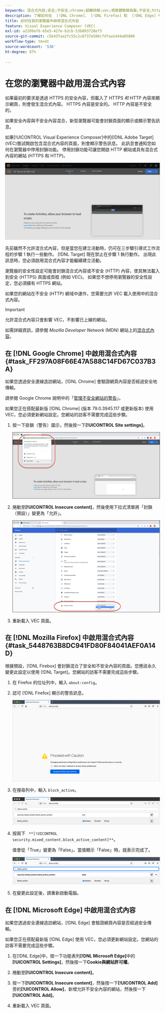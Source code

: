 ```yaml
---
keywords: 混合式內容;安全;不安全;chrome;疑難排解;vec;視覺體驗撰寫器;不安全;http;https;firefox;internet explorer
description: 了解如何在  [!DNL Chrome]、 [!DNL Firefox] 和  [!DNL Edge] 中啟用混合式內容。
title: 如何在我的瀏覽器中啟用混合式內容
feature: Visual Experience Composer (VEC)
exl-id: a2209af6-65e5-427e-b2cb-53b803728ef3
source-git-commit: c5b43faa2fc55c2c8737e586cfdfaa1444a05880
workflow-type: tm+mt
source-wordcount: '536'
ht-degree: 87%

---
```


# 在您的瀏覽器中啟用混合式內容

如果最初的要求是透過 HTTPS 的安全內容，但載入了 HTTPS *和* HTTP 內容來顯示網頁，則會發生混合式內容。 HTTPS 內容是安全的。 HTTP 內容是不安全的。

如果安全內容與不安全內容混合，新型瀏覽器可能會封鎖頁面的顯示或顯示警告訊息。

如果[!UICONTROL Visual Experience Composer]中的[!DNL Adobe Target] (VEC)嘗試開啟包含混合式內容的頁面，則會顯示警告訊息。 此訊息會通知您如何在瀏覽器中停用封鎖功能。 停用封鎖功能可讓您開啟 HTTP 網站或具有混合式內容的網站 (HTTPS 和 HTTP)。

![混合式內容警告](/help/main/c-experiences/c-visual-experience-composer/r-troubleshoot-composer/assets/mixed_content_warning.png)

先前雖然不允許混合式內容，但是當您在建立活動時，仍可在三步驟引導式工作流程的步驟 1 執行一些動作。 [!DNL Target] 現在禁止在步驟 1 執行動作。 出現此訊息時，您必須啟用混合式內容才能繼續建立活動。

瀏覽器的安全性設定可能會封鎖混合式內容或不安全 (HTTP) 內容，使其無法載入到安全 (HTTPS) 頁面或頁框 (例如 VEC)。 如果您不想停用瀏覽器的安全性設定，您必須擁有 HTTPS 網站。

如果您的網站在不安全 (HTTP) 網域中運作，您需要允許 VEC 載入使用中的混合式內容。

>[!IMPORTANT]
>
>允許混合式內容只會影響 VEC，不影響已上線的網站。

如需詳細資訊，請參閱 *Mozilla Developer Network* (MDN) 網站上的[混合式內容](https://developer.mozilla.org/en-US/docs/Web/Security/Mixed_content)。

## 在 [!DNL Google Chrome] 中啟用混合式內容 {#task_FF297A08F66E47A588C14FD67C037B3A}

如果您透過安全連線造訪網站，[!DNL Chrome] 會驗證網頁內容是否經過安全地傳輸。

請參閱 Google Chrome 說明中的「[管理不安全網站的警告](https://support.google.com/chrome/answer/99020?hl=en)」。

如果您正在搭配最新版 [!DNL Chrome] (版本 79.0.3945.117 或更新版本) 使用 VEC，您必須更新網站設定。您網站的訪客不需要完成這些步驟。

1. 按一下掛鎖（警告）圖示，然後按一下&#x200B;**[!UICONTROL Site settings]**。

   ![網站設定](/help/main/c-experiences/c-visual-experience-composer/r-troubleshoot-composer/assets/site-settings.png)

1. 捲動至&#x200B;**[!UICONTROL Insecure content]**，然後使用下拉式清單將「封鎖（預設）」變更為「允許」。

   ![不安全內容](/help/main/c-experiences/c-visual-experience-composer/r-troubleshoot-composer/assets/insecure-content.png)

1. 重新載入 VEC 頁面。

## 在 [!DNL Mozilla Firefox] 中啟用混合式內容 {#task_5448763B8DC941FD80F84041AEF0A14D}

根據預設，[!DNL Firebox] 會封鎖混合了安全和不安全內容的頁面。您應該永久變更此設定以使用 [!DNL Target]。您網站的訪客不需要完成這些步驟。

1. 在 Firefox 的位址列中，輸入 `about:config`。
1. 認可 [!DNL Firefox] 顯示的警告訊息。

   ![Firefox 警告](/help/main/c-experiences/c-visual-experience-composer/r-troubleshoot-composer/assets/firefox.png)

1. 在搜尋列中，輸入 `block_active`。

   ![Firefox block_active 設定](/help/main/c-experiences/c-visual-experience-composer/r-troubleshoot-composer/assets/firefox3.png)

1. 按兩下 ` **[!UICONTROL security.mixed_content.block_active_content]**`。

   值會從「True」變更為「False」。當值顯示「False」時，就表示完成了。

   ![Firefox 安全性](/help/main/c-experiences/c-visual-experience-composer/r-troubleshoot-composer/assets/firefox2.png)

1. 在變更此設定後，請重新啟動電腦。

## 在 [!DNL Microsoft Edge] 中啟用混合式內容

如果您透過安全連線造訪網站，[!DNL Edge] 會驗證網頁內容是否經過安全傳輸。

如果您正在搭配最新版 [!DNL Edge] 使用 VEC，您必須更新網站設定。您網站的訪客不需要完成這些步驟。

1. 在[!DNL Edge]中，按一下功能表列&#x200B;**[!DNL Microsoft Edge]**&#x200B;中的&#x200B;**[!UICONTROL Settings]**，然後按一下&#x200B;**Cookie與網站許可權**。

1. 捲動至&#x200B;**[!UICONTROL Insecure content]**。

1. 按一下&#x200B;**[!UICONTROL Insecure content]**，然後按一下&#x200B;**[!UICONTROL Add]**&#x200B;旁的&#x200B;**[!UICONTROL Allow]**，新增允許不安全內容的網站，然後按一下&#x200B;**[!UICONTROL Add]**。

1. 重新載入 VEC 頁面。
